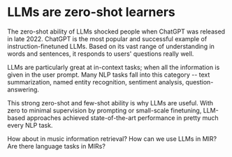 # LLMs are zero-shot learners

The zero-shot ability of LLMs shocked people when ChatGPT was released in late 2022. 
ChatGPT is the most popular and successful example of instruction-finetuned LLMs. Based on its vast range of understanding in words and sentences, it responds to users' questions really well.

LLMs are particularly great at in-context tasks; when all the information is given in the user prompt. Many NLP tasks fall into this category -- text summarization, named entity recognition, sentiment analysis, question-answering.    

This strong zero-shot and few-shot ability is why LLMs are useful. With zero to minimal supervision by prompting or small-scale finetuning, LLM-based approaches achieved state-of-the-art performance in pretty much every NLP task.


How about in music information retrieval? How can we use LLMs in MIR? Are there language tasks in MIRs?
